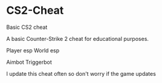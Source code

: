 # CS2-Cheat
Basic CS2 cheat

A basic Counter-Strike 2 cheat for educational purposes.

Player esp
World esp

Aimbot
Triggerbot

I update this cheat often so don't worry if the game updates

